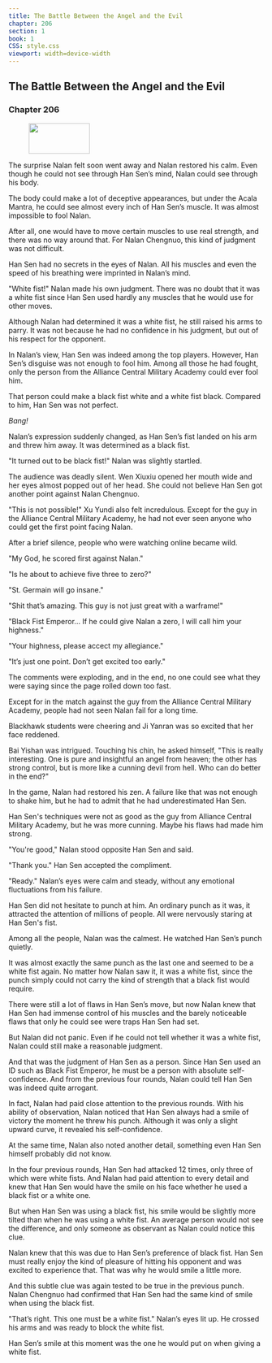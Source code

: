 ```yaml
---
title: The Battle Between the Angel and the Evil
chapter: 206
section: 1
book: 1
CSS: style.css
viewport: width=device-width
---
```


## The Battle Between the Angel and the Evil

### Chapter 206

<figure>
	<img src="../Images/gem.gif" alt="" id="gem" width="120" height="60" />
</figure>

The surprise Nalan felt soon went away and Nalan restored his calm. Even though he could not see through Han Sen’s mind, Nalan could see through his body.

The body could make a lot of deceptive appearances, but under the Acala Mantra, he could see almost every inch of Han Sen’s muscle. It was almost impossible to fool Nalan.

After all, one would have to move certain muscles to use real strength, and there was no way around that. For Nalan Chengnuo, this kind of judgment was not difficult.

Han Sen had no secrets in the eyes of Nalan. All his muscles and even the speed of his breathing were imprinted in Nalan’s mind.

"White fist!" Nalan made his own judgment. There was no doubt that it was a white fist since Han Sen used hardly any muscles that he would use for other moves.

Although Nalan had determined it was a white fist, he still raised his arms to parry. It was not because he had no confidence in his judgment, but out of his respect for the opponent.

In Nalan’s view, Han Sen was indeed among the top players. However, Han Sen’s disguise was not enough to fool him. Among all those he had fought, only the person from the Alliance Central Military Academy could ever fool him.

That person could make a black fist white and a white fist black. Compared to him, Han Sen was not perfect.

*Bang!*

Nalan’s expression suddenly changed, as Han Sen’s fist landed on his arm and threw him away. It was determined as a black fist.

"It turned out to be black fist!" Nalan was slightly startled.

The audience was deadly silent. Wen Xiuxiu opened her mouth wide and her eyes almost popped out of her head. She could not believe Han Sen got another point against Nalan Chengnuo.

"This is not possible!" Xu Yundi also felt incredulous. Except for the guy in the Alliance Central Military Academy, he had not ever seen anyone who could get the first point facing Nalan.

After a brief silence, people who were watching online became wild.

"My God, he scored first against Nalan."

"Is he about to achieve five three to zero?"

"St. Germain will go insane."

"Shit that’s amazing. This guy is not just great with a warframe!"

"Black Fist Emperor... If he could give Nalan a zero, I will call him your highness."

"Your highness, please accect my allegiance."

"It’s just one point. Don’t get excited too early."

The comments were exploding, and in the end, no one could see what they were saying since the page rolled down too fast.

Except for in the match against the guy from the Alliance Central Military Academy, people had not seen Nalan fail for a long time.

Blackhawk students were cheering and Ji Yanran was so excited that her face reddened.

Bai Yishan was intrigued. Touching his chin, he asked himself, "This is really interesting. One is pure and insightful an angel from heaven; the other has strong control, but is more like a cunning devil from hell. Who can do better in the end?"

In the game, Nalan had restored his zen. A failure like that was not enough to shake him, but he had to admit that he had underestimated Han Sen.

Han Sen's techniques were not as good as the guy from Alliance Central Military Academy, but he was more cunning. Maybe his flaws had made him strong.

"You're good," Nalan stood opposite Han Sen and said.

"Thank you." Han Sen accepted the compliment.

"Ready." Nalan’s eyes were calm and steady, without any emotional fluctuations from his failure.

Han Sen did not hesitate to punch at him. An ordinary punch as it was, it attracted the attention of millions of people. All were nervously staring at Han Sen's fist.

Among all the people, Nalan was the calmest. He watched Han Sen’s punch quietly.

It was almost exactly the same punch as the last one and seemed to be a white fist again. No matter how Nalan saw it, it was a white fist, since the punch simply could not carry the kind of strength that a black fist would require.

There were still a lot of flaws in Han Sen’s move, but now Nalan knew that Han Sen had immense control of his muscles and the barely noticeable flaws that only he could see were traps Han Sen had set.

But Nalan did not panic. Even if he could not tell whether it was a white fist, Nalan could still make a reasonable judgment.

And that was the judgment of Han Sen as a person. Since Han Sen used an ID such as Black Fist Emperor, he must be a person with absolute self-confidence. And from the previous four rounds, Nalan could tell Han Sen was indeed quite arrogant.

In fact, Nalan had paid close attention to the previous rounds. With his ability of observation, Nalan noticed that Han Sen always had a smile of victory the moment he threw his punch. Although it was only a slight upward curve, it revealed his self-confidence.

At the same time, Nalan also noted another detail, something even Han Sen himself probably did not know.

In the four previous rounds, Han Sen had attacked 12 times, only three of which were white fists. And Nalan had paid attention to every detail and knew that Han Sen would have the smile on his face whether he used a black fist or a white one.

But when Han Sen was using a black fist, his smile would be slightly more tilted than when he was using a white fist. An average person would not see the difference, and only someone as observant as Nalan could notice this clue.

Nalan knew that this was due to Han Sen’s preference of black fist. Han Sen must really enjoy the kind of pleasure of hitting his opponent and was excited to experience that. That was why he would smile a little more.

And this subtle clue was again tested to be true in the previous punch. Nalan Chengnuo had confirmed that Han Sen had the same kind of smile when using the black fist.

"That’s right. This one must be a white fist." Nalan’s eyes lit up. He crossed his arms and was ready to block the white fist.

Han Sen’s smile at this moment was the one he would put on when giving a white fist.